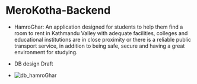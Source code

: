 # MeroKotha-Backend
- HamroGhar: An application designed for students to help them find a room to rent in Kathmandu Valley with adequate facilities, colleges and educational institutions are in close proximity or there is a reliable public transport service, in addition to being safe, secure and having a great environment for studying. 


- DB design Draft
- ![db_hamroGhar](https://github.com/user-attachments/assets/c9f4e146-5b9f-4795-8a85-6d30100b815c)
